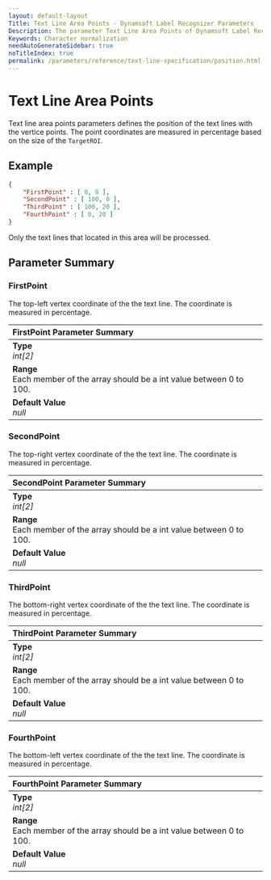 ```yaml
---
layout: default-layout
Title: Text Line Area Points - Dynamsoft Label Recognizer Parameters
Description: The parameter Text Line Area Points of Dynamsoft Label Recognizer defines how to normalize the characters.
Keywords: Character normalization
needAutoGenerateSidebar: true
noTitleIndex: true
permalink: /parameters/reference/text-line-specification/position.html
---
```


# Text Line Area Points

Text line area points parameters defines the position of the text lines with the vertice points. The point coordinates are measured in percentage based on the size of the `TargetROI`.

## Example

```json
{
    "FirstPoint" : [ 0, 0 ],
    "SecondPoint" : [ 100, 0 ],
    "ThirdPoint" : [ 100, 20 ],
    "FourthPoint" : [ 0, 20 ]
}
```

Only the text lines that located in this area will be processed.

## Parameter Summary

### FirstPoint

The top-left vertex coordinate of the the text line. The coordinate is measured in percentage.

| FirstPoint Parameter Summary |
| :------------------------ |
| **Type**<br>*int[2]* |
| **Range**<br>Each member of the array should be a int value between 0 to 100. |
| **Default Value**<br>*null* |

### SecondPoint

The top-right vertex coordinate of the the text line. The coordinate is measured in percentage.

| SecondPoint Parameter Summary |
| :---------------------------- |
| **Type**<br>*int[2]* |
| **Range**<br>Each member of the array should be a int value between 0 to 100. |
| **Default Value**<br>*null* |

### ThirdPoint

The bottom-right vertex coordinate of the the text line. The coordinate is measured in percentage.

| ThirdPoint Parameter Summary |
| :--------------------------- |
| **Type**<br>*int[2]* |
| **Range**<br>Each member of the array should be a int value between 0 to 100. |
| **Default Value**<br>*null* |

### FourthPoint

The bottom-left vertex coordinate of the the text line. The coordinate is measured in percentage.

| FourthPoint Parameter Summary |
| :---------------------------- |
| **Type**<br>*int[2]* |
| **Range**<br>Each member of the array should be a int value between 0 to 100. |
| **Default Value**<br>*null* |
